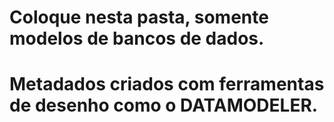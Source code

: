 # Coloque nesta pasta, somente modelos de bancos de dados.
# Metadados criados com ferramentas de desenho como o DATAMODELER.

